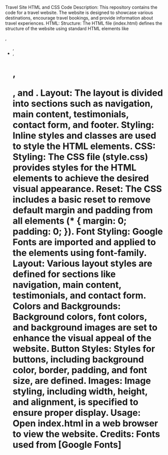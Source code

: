 Travel Site HTML and CSS Code
Description:
This repository contains the code for a travel website. The website is designed to showcase various destinations, encourage travel bookings, and provide information about travel experiences.
HTML:
Structure: The HTML file (index.html) defines the structure of the website using standard HTML elements like <div>, <ul>, <li>, <h1>, <p>, and <img>.
Layout: The layout is divided into sections such as navigation, main content, testimonials, contact form, and footer.
Styling: Inline styles and classes are used to style the HTML elements.
CSS:
Styling: The CSS file (style.css) provides styles for the HTML elements to achieve the desired visual appearance.
Reset: The CSS includes a basic reset to remove default margin and padding from all elements (* { margin: 0; padding: 0; }).
Font Styling: Google Fonts are imported and applied to the elements using font-family.
Layout: Various layout styles are defined for sections like navigation, main content, testimonials, and contact form.
Colors and Backgrounds: Background colors, font colors, and background images are set to enhance the visual appeal of the website.
Button Styles: Styles for buttons, including background color, border, padding, and font size, are defined.
Images: Image styling, including width, height, and alignment, is specified to ensure proper display.
Usage:
Open index.html in a web browser to view the website.
Credits:
Fonts used from [Google Fonts]
